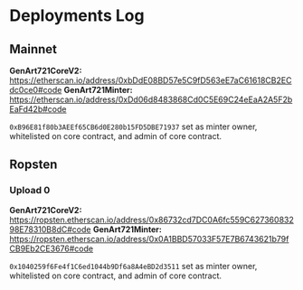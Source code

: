 # Deployments Log

## Mainnet

**GenArt721CoreV2:** https://etherscan.io/address/0xbDdE08BD57e5C9fD563eE7aC61618CB2ECdc0ce0#code
**GenArt721Minter:** https://etherscan.io/address/0xDd06d8483868Cd0C5E69C24eEaA2A5F2bEaFd42b#code

`0xB96E81f80b3AEEf65CB6d0E280b15FD5DBE71937` set as minter owner, whitelisted on core contract, and admin of core contract.

## Ropsten

### Upload 0

**GenArt721CoreV2:** https://ropsten.etherscan.io/address/0x86732cd7DC0A6fc559C62736083298E78310B8dC#code
**GenArt721Minter:** https://ropsten.etherscan.io/address/0x0A1BBD57033F57E7B6743621b79fCB9Eb2CE3676#code

`0x1040259f6Fe4f1C6ed1044b9Df6a8A4eBD2d3511` set as minter owner, whitelisted on core contract, and admin of core contract.
